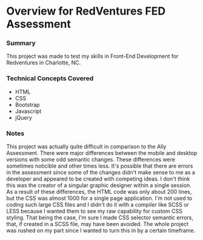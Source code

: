 # Overview for RedVentures FED Assessment

### Summary

This project was made to test my skills in Front-End Development for Redventures in Charlotte, NC.

### Technical Concepts Covered

* HTML
* CSS
* Bootstrap
* Javascript
* jQuery

### Notes

This project was actually quite difficult in comparison to the Ally Assessment. 
There were major differences between the mobile and desktop versions with some odd semantic changes. These differences were sometimes noticible and other times less.
It's possible that there are errors in the assessment since some of the changes didn't make sense to me as a developer and appeared to be created with competing ideas.
I don't think this was the creator of a singular graphic designer within a single session. As a result of these differences, the HTML code was only about 200 lines, but the CSS was almost 1000 for a single page application.
I'm not used to coding such large CSS files and I didn't do it with a compiler like SCSS or LESS because I wanted them to see my raw capability for custom CSS styling.
That being the case, I'm sure I made CSS selector semantic errors, that, if created in a SCSS file, may have been avoided. The whole project was rushed on my part since I wanted to turn this in by a certain timeframe.

